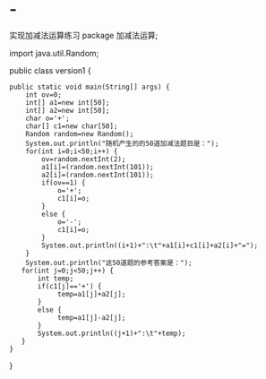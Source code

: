 # -
实现加减法运算练习
package 加减法运算;

import java.util.Random;

public class version1 {

	public static void main(String[] args) {
		int ov=0;
		int[] a1=new int[50];
		int[] a2=new int[50];
		char o='+';
		char[] c1=new char[50];
		Random random=new Random();
		System.out.println("随机产生的的50道加减法题目是：");
		for(int i=0;i<50;i++) {
			ov=random.nextInt(2);
			a1[i]=(random.nextInt(101));
			a2[i]=(random.nextInt(101));
			if(ov==1) {
				o='+';
				c1[i]=o;
			}
			else {
				o='-'; 
				c1[i]=o;
			}
			System.out.println((i+1)+":\t"+a1[i]+c1[i]+a2[i]+"=");
		}
		System.out.println("这50道题的参考答案是：");
       for(int j=0;j<50;j++) {
    	   int temp;
    	   if(c1[j]=='+') {
    		    temp=a1[j]+a2[j];
    	   }
    	   else {
    		    temp=a1[j]-a2[j];
    	   }
    	   System.out.println((j+1)+":\t"+temp);
       }
	}

}
